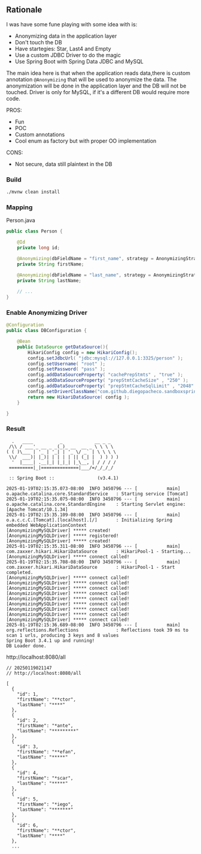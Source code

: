 ## Rationale

I was have some fune playing with some idea with is:

* Anonymizing data in the application layer
* Don't touch the DB
* Have startegies: Star, Last4 and Empty
* Use a custom JDBC Driver to do the magic
* Use Spring Boot with Spring Data JDBC and MySQL

The main idea here is that when the application reads data,there is custom annotation `@Anonymizing` that will be used to anonymize the data. The anonymization will be done in the application layer and the DB will not be touched.
Driver is only for MySQL, if it's a different DB would require more code.

PROS:

* Fun
* POC
* Custom annotations
* Cool enum as factory but with proper OO implementation

CONS:

* Not secure, data still plaintext in the DB

### Build

```bash
./mvnw clean install
```

### Mapping

Person.java
```Java
public class Person {

    @Id
    private long id;

    @Anonymizing(dbFieldName = "first_name", strategy = AnonymizingStrategy.LAST4)
    private String firstName;

    @Anonymizing(dbFieldName = "last_name", strategy = AnonymizingStrategy.STAR)
    private String lastName;
 
    // ...
}
```

### Enable Anonymizing Driver

```Java 
@Configuration
public class DBConfiguration {

    @Bean
    public DataSource getDataSource(){
        HikariConfig config = new HikariConfig();
        config.setJdbcUrl( "jdbc:mysql://127.0.0.1:3325/person" );
        config.setUsername( "root" );
        config.setPassword( "pass" );
        config.addDataSourceProperty( "cachePrepStmts" , "true" );
        config.addDataSourceProperty( "prepStmtCacheSize" , "250" );
        config.addDataSourceProperty( "prepStmtCacheSqlLimit" , "2048" );
        config.setDriverClassName("com.github.diegopacheco.sandboxspring.driver.AnonymizingMySQLDriver");
        return new HikariDataSource( config );
    }

}
```

### Result

```
  .   ____          _            __ _ _
 /\\ / ___'_ __ _ _(_)_ __  __ _ \ \ \ \
( ( )\___ | '_ | '_| | '_ \/ _` | \ \ \ \
 \\/  ___)| |_)| | | | | || (_| |  ) ) ) )
  '  |____| .__|_| |_|_| |_\__, | / / / /
 =========|_|==============|___/=/_/_/_/

 :: Spring Boot ::                (v3.4.1)

2025-01-19T02:15:35.073-08:00  INFO 3450796 --- [           main] o.apache.catalina.core.StandardService   : Starting service [Tomcat]
2025-01-19T02:15:35.075-08:00  INFO 3450796 --- [           main] o.apache.catalina.core.StandardEngine    : Starting Servlet engine: [Apache Tomcat/10.1.34]
2025-01-19T02:15:35.109-08:00  INFO 3450796 --- [           main] o.a.c.c.C.[Tomcat].[localhost].[/]       : Initializing Spring embedded WebApplicationContext
[AnonymizingMySQLDriver] ***** created!
[AnonymizingMySQLDriver] ***** registered!
[AnonymizingMySQLDriver] ***** created!
2025-01-19T02:15:35.311-08:00  INFO 3450796 --- [           main] com.zaxxer.hikari.HikariDataSource       : HikariPool-1 - Starting...
[AnonymizingMySQLDriver] ***** connect called!
2025-01-19T02:15:35.708-08:00  INFO 3450796 --- [           main] com.zaxxer.hikari.HikariDataSource       : HikariPool-1 - Start completed.
[AnonymizingMySQLDriver] ***** connect called!
[AnonymizingMySQLDriver] ***** connect called!
[AnonymizingMySQLDriver] ***** connect called!
[AnonymizingMySQLDriver] ***** connect called!
[AnonymizingMySQLDriver] ***** connect called!
[AnonymizingMySQLDriver] ***** connect called!
[AnonymizingMySQLDriver] ***** connect called!
[AnonymizingMySQLDriver] ***** connect called!
[AnonymizingMySQLDriver] ***** connect called!
2025-01-19T02:15:36.689-08:00  INFO 3450796 --- [           main] org.reflections.Reflections              : Reflections took 39 ms to scan 1 urls, producing 3 keys and 8 values
Spring Boot 3.4.1 up and running! 
DB Loader done. 
```

http://localhost:8080/all
```
// 20250119021147
// http://localhost:8080/all

[
  {
    "id": 1,
    "firstName": "**ctor",
    "lastName": "****"
  },
  {
    "id": 2,
    "firstName": "*ante",
    "lastName": "*********"
  },
  {
    "id": 3,
    "firstName": "**efan",
    "lastName": "*****"
  },
  {
    "id": 4,
    "firstName": "*scar",
    "lastName": "*****"
  },
  {
    "id": 5,
    "firstName": "*iego",
    "lastName": "*******"
  },
  {
    "id": 6,
    "firstName": "**ctor",
    "lastName": "****"
  },
  ...
```